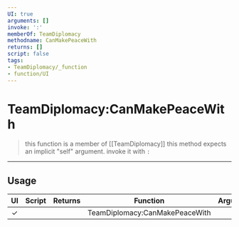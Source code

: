 ```yaml
---
UI: true
arguments: []
invoke: ':'
memberOf: TeamDiplomacy
methodname: CanMakePeaceWith
returns: []
script: false
tags:
- TeamDiplomacy/_function
- function/UI
---
```

# TeamDiplomacy:CanMakePeaceWith
> this function is a member of [[TeamDiplomacy]]
> this method expects an implicit "self" argument. invoke it with `:`
-----
## Usage
|  UI | Script | Returns | Function | Arguments |
|:---:|:------:|-------:|:--------:|:---------|
|✓| ||TeamDiplomacy:CanMakePeaceWith||
